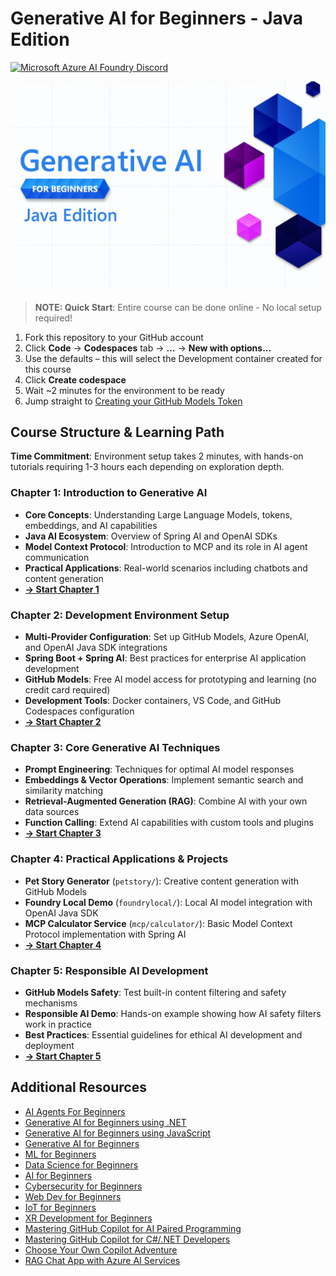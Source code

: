 # Generative AI for Beginners - Java Edition
[![Microsoft Azure AI Foundry Discord](https://dcbadge.limes.pink/api/server/ByRwuEEgH4)](https://discord.com/invite/ByRwuEEgH4)

![Generative AI for Beginners - Java Edition](./img/beg-genai-series.png)

> **NOTE: Quick Start**: Entire course can be done online - No local setup required!
1. Fork this repository to your GitHub account
2. Click **Code** → **Codespaces** tab → **...** → **New with options...**
3. Use the defaults – this will select the Development container created for this course
4. Click **Create codespace**
5. Wait ~2 minutes for the environment to be ready
6. Jump straight to [Creating your GitHub Models Token](./02-SetupDevEnvironment/README.MD#step-2-create-a-github-personal-access-token)

## Course Structure & Learning Path

**Time Commitment**: Environment setup takes 2 minutes, with hands-on tutorials requiring 1-3 hours each depending on exploration depth.

### **Chapter 1: Introduction to Generative AI**
- **Core Concepts**: Understanding Large Language Models, tokens, embeddings, and AI capabilities
- **Java AI Ecosystem**: Overview of Spring AI and OpenAI SDKs
- **Model Context Protocol**: Introduction to MCP and its role in AI agent communication
- **Practical Applications**: Real-world scenarios including chatbots and content generation
- **[→ Start Chapter 1](./01-IntroToGenAI/README.MD)**

### **Chapter 2: Development Environment Setup**
- **Multi-Provider Configuration**: Set up GitHub Models, Azure OpenAI, and OpenAI Java SDK integrations
- **Spring Boot + Spring AI**: Best practices for enterprise AI application development
- **GitHub Models**: Free AI model access for prototyping and learning (no credit card required)
- **Development Tools**: Docker containers, VS Code, and GitHub Codespaces configuration
- **[→ Start Chapter 2](./02-SetupDevEnvironment/README.MD)**

### **Chapter 3: Core Generative AI Techniques**
- **Prompt Engineering**: Techniques for optimal AI model responses
- **Embeddings & Vector Operations**: Implement semantic search and similarity matching
- **Retrieval-Augmented Generation (RAG)**: Combine AI with your own data sources
- **Function Calling**: Extend AI capabilities with custom tools and plugins
- **[→ Start Chapter 3](./03-CoreGenerativeAITechniques/README.MD)**

### **Chapter 4: Practical Applications & Projects**
- **Pet Story Generator** (`petstory/`): Creative content generation with GitHub Models
- **Foundry Local Demo** (`foundrylocal/`): Local AI model integration with OpenAI Java SDK
- **MCP Calculator Service** (`mcp/calculator/`): Basic Model Context Protocol implementation with Spring AI
- **[→ Start Chapter 4](./04-PracticalSamples/README.MD)**

### **Chapter 5: Responsible AI Development**
- **GitHub Models Safety**: Test built-in content filtering and safety mechanisms
- **Responsible AI Demo**: Hands-on example showing how AI safety filters work in practice
- **Best Practices**: Essential guidelines for ethical AI development and deployment
- **[→ Start Chapter 5](./05-ResponsibleGenAI/README.MD)**

## Additional Resources

- [AI Agents For Beginners](https://github.com/microsoft/ai-agents-for-beginners)
- [Generative AI for Beginners using .NET](https://github.com/microsoft/Generative-AI-for-beginners-dotnet)
- [Generative AI for Beginners using JavaScript](https://github.com/microsoft/generative-ai-with-javascript)
- [Generative AI for Beginners](https://github.com/microsoft/generative-ai-for-beginners)
- [ML for Beginners](https://aka.ms/ml-beginners)
- [Data Science for Beginners](https://aka.ms/datascience-beginners)
- [AI for Beginners](https://aka.ms/ai-beginners)
- [Cybersecurity for Beginners](https://github.com/microsoft/Security-101)
- [Web Dev for Beginners](https://aka.ms/webdev-beginners)
- [IoT for Beginners](https://aka.ms/iot-beginners)
- [XR Development for Beginners](https://github.com/microsoft/xr-development-for-beginners)
- [Mastering GitHub Copilot for AI Paired Programming](https://aka.ms/GitHubCopilotAI)
- [Mastering GitHub Copilot for C#/.NET Developers](https://github.com/microsoft/mastering-github-copilot-for-dotnet-csharp-developers)
- [Choose Your Own Copilot Adventure](https://github.com/microsoft/CopilotAdventures)
- [RAG Chat App with Azure AI Services](https://github.com/Azure-Samples/azure-search-openai-demo-java)
